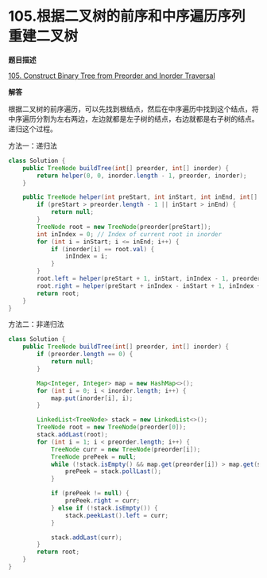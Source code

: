 # 105.根据二叉树的前序和中序遍历序列重建二叉树

**题目描述**

[105. Construct Binary Tree from Preorder and Inorder Traversal](https://leetcode.com/problems/construct-binary-tree-from-preorder-and-inorder-traversal/)

**解答**

根据二叉树的前序遍历，可以先找到根结点，然后在中序遍历中找到这个结点，将中序遍历分割为左右两边，左边就都是左子树的结点，右边就都是右子树的结点。递归这个过程。

方法一：递归法

```java
class Solution {
    public TreeNode buildTree(int[] preorder, int[] inorder) {
        return helper(0, 0, inorder.length - 1, preorder, inorder);
    }

    public TreeNode helper(int preStart, int inStart, int inEnd, int[] preorder, int[] inorder) {
        if (preStart > preorder.length - 1 || inStart > inEnd) {
            return null;
        }
        TreeNode root = new TreeNode(preorder[preStart]);
        int inIndex = 0; // Index of current root in inorder
        for (int i = inStart; i <= inEnd; i++) {
            if (inorder[i] == root.val) {
                inIndex = i;
            }
        }
        root.left = helper(preStart + 1, inStart, inIndex - 1, preorder, inorder);
        root.right = helper(preStart + inIndex - inStart + 1, inIndex + 1, inEnd, preorder, inorder);
        return root;
    }
}
```

方法二：非递归法

```java
class Solution {
    public TreeNode buildTree(int[] preorder, int[] inorder) {
        if (preorder.length == 0) {
            return null;
        }

        Map<Integer, Integer> map = new HashMap<>();
        for (int i = 0; i < inorder.length; i++) {
            map.put(inorder[i], i);
        }

        LinkedList<TreeNode> stack = new LinkedList<>();
        TreeNode root = new TreeNode(preorder[0]);
        stack.addLast(root);
        for (int i = 1; i < preorder.length; i++) {
            TreeNode curr = new TreeNode(preorder[i]);
            TreeNode prePeek = null;
            while (!stack.isEmpty() && map.get(preorder[i]) > map.get(stack.peekLast().val)) {
                prePeek = stack.pollLast();
            }

            if (prePeek != null) {
                prePeek.right = curr;
            } else if (!stack.isEmpty()) {
                stack.peekLast().left = curr;
            }

            stack.addLast(curr);
        }
        return root;
    }
}
```